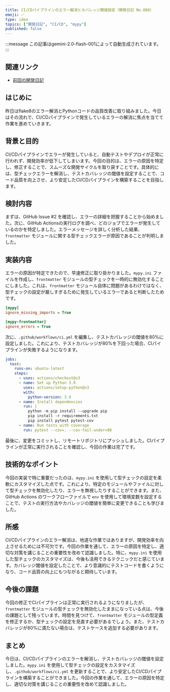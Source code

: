 ```yaml
---
title: CI/CDパイプラインのエラー解消とカバレッジ閾値設定（開発日記 No.086）
emoji: ✅
type: idea
topics: ["開発日記", "CI/CD", "mypy"]
published: false
---
```

:::message
この記事はgemini-2.0-flash-001によって自動生成されています。
:::

## 関連リンク
- [前回の開発日記](https://zenn.dev/centervil/articles/2025-05-24_085_dev-diary)

## はじめに
昨日はflake8のエラー解消とPythonコードの品質改善に取り組みました。今日はその流れで、CI/CDパイプラインで発生しているエラーの解消に焦点を当てて作業を進めていきます。

## 背景と目的
CI/CDパイプラインでエラーが発生していると、自動テストやデプロイが正常に行われず、開発効率が低下してしまいます。今回の目的は、エラーの原因を特定し、修正することで、スムーズな開発サイクルを取り戻すことです。具体的には、型チェックエラーを解消し、テストカバレッジの閾値を設定することで、コード品質を向上させ、より安定したCI/CDパイプラインを構築することを目指します。

## 検討内容
まずは、GitHub Issue #2 を確認し、エラーの詳細を把握することから始めました。次に、GitHub Actionsの実行ログを調べ、どのジョブでエラーが発生しているのかを特定しました。エラーメッセージを詳しく分析した結果、`frontmatter` モジュールに関する型チェックエラーが原因であることが判明しました。

## 実装内容
エラーの原因が特定できたので、早速修正に取り掛かりました。`mypy.ini` ファイルを作成し、`frontmatter` モジュールの型チェックを一時的に無効化することにしました。これは、`frontmatter` モジュール自体に問題があるわけではなく、型チェックの設定が厳しすぎるために発生しているエラーであると判断したためです。

```ini
[mypy]
ignore_missing_imports = True

[mypy-frontmatter]
ignore_errors = True
```

次に、`.github/workflows/ci.yml` を編集し、テストカバレッジの閾値を80%に設定しました。これにより、テストカバレッジが80%を下回った場合、CIパイプラインが失敗するようになります。

```yaml
jobs:
  test:
    runs-on: ubuntu-latest
    steps:
      - uses: actions/checkout@v3
      - name: Set up Python 3.9
        uses: actions/setup-python@v3
        with:
          python-version: 3.9
      - name: Install dependencies
        run: |
          python -m pip install --upgrade pip
          pip install -r requirements.txt
          pip install pytest pytest-cov
      - name: Run tests with coverage
        run: pytest --cov=. --cov-fail-under=80
```

最後に、変更をコミットし、リモートリポジトリにプッシュしました。CIパイプラインが正常に実行されることを確認し、今回の作業は完了です。

## 技術的なポイント
今回の実装で特に重要だったのは、`mypy.ini` を使用して型チェックの設定を柔軟にカスタマイズした点です。これにより、特定のモジュールやファイルに対して型チェックを無効化したり、エラーを無視したりすることができます。また、GitHub Actions のワークフローファイルで `env` を使用して環境変数を設定することで、テストの実行方法やカバレッジの閾値を簡単に変更できることも学びました。

## 所感
CI/CDパイプラインのエラー解消は、地道な作業ではありますが、開発効率を向上させるためには不可欠です。今回の作業を通して、エラーの原因を特定し、適切な対策を講じることの重要性を改めて認識しました。特に、`mypy.ini` を使用した型チェックのカスタマイズは、今後も活用できるテクニックだと感じています。カバレッジ閾値を設定したことで、より意識的にテストコードを書くようになり、コード品質の向上にもつながると期待しています。

## 今後の課題
今回の修正でCIパイプラインは正常に実行されるようになりましたが、`frontmatter` モジュールの型チェックを無効化したままになっている点は、今後の課題として残っています。時間を見つけて、`frontmatter` モジュールの型定義を修正するか、型チェックの設定を見直す必要があるでしょう。また、テストカバレッジが80%に満たない場合は、テストケースを追加する必要があります。

## まとめ
今日は、CI/CDパイプラインのエラーを解消し、テストカバレッジの閾値を設定しました。`mypy.ini` を使用して型チェックの設定をカスタマイズし、`.github/workflows/ci.yml` を更新することで、より安定したCI/CDパイプラインを構築することができました。今回の作業を通して、エラーの原因を特定し、適切な対策を講じることの重要性を改めて認識しました。
